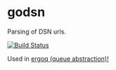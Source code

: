 # godsn
Parsing of DSN urls. 

[![Build Status](https://travis-ci.org/phonkee/godsn.svg?branch=master)](https://travis-ci.org/phonkee/godsn)

Used in [ergoq (queue abstraction)!](https://github.com/phonkee/ergoq)
